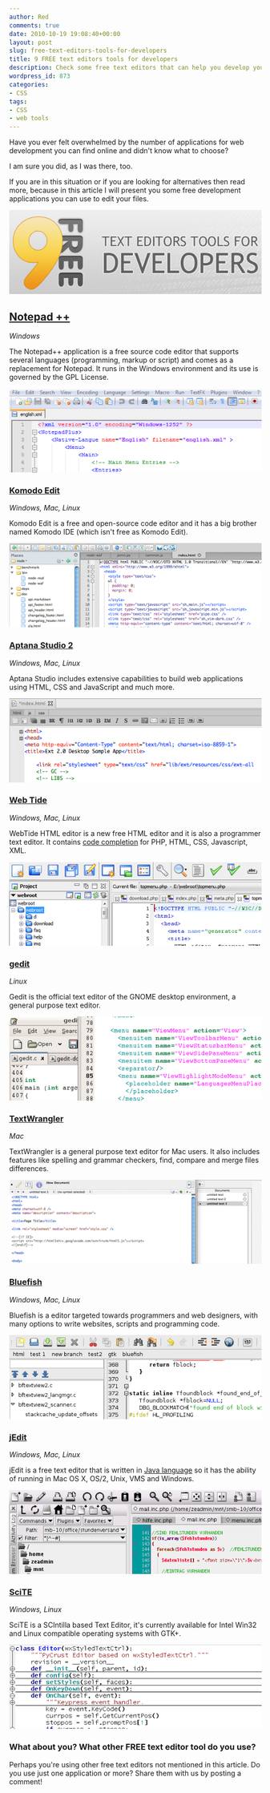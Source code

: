 ```yaml
---
author: Red
comments: true
date: 2010-10-19 19:08:40+00:00
layout: post
slug: free-text-editors-tools-for-developers
title: 9 FREE text editors tools for developers
description: Check some free text editors that can help you develop your websites.
wordpress_id: 873
categories:
- CSS
tags:
- CSS
- web tools
---
```


Have you ever felt overwhelmed by the number of applications for web development you can find online and didn't know what to choose?

I am sure you did, as I was there, too.

If you are in this situation or if you are looking for alternatives then read more, because in this article I will present you some free development applications you can use to edit your files.

[![Free text editors tools](/dist/uploads/2010/10/free-text-editors.png)](/free-text-editors-tools-for-developers)

<!-- more -->

## [Notepad ++](http://notepad-plus-plus.org/download)

_Windows_

The Notepad++ application is a free source code editor that supports several languages (programming, markup or script) and comes as a replacement for Notepad. It runs in the Windows environment and its use is governed by the GPL License.

[![](/dist/uploads/2010/10/notepad.png)](http://notepad-plus-plus.org/download)


### [Komodo Edit](http://www.activestate.com/komodo-edit)

_Windows, Mac, Linux_

Komodo Edit is a free and open-source code editor and it has a big brother named Komodo IDE (which isn't free as Komodo Edit).

[![](/dist/uploads/2010/10/komodo.png)](http://www.activestate.com/komodo-edit)

### [Aptana Studio 2](http://www.aptana.com/products/studio2)

_Windows, Mac, Linux_

Aptana Studio includes extensive capabilities to build web applications using HTML, CSS and JavaScript and much more.

[![](/dist/uploads/2010/10/aptana.png)](http://www.aptana.com/products/studio2/)

### [Web Tide](http://www.webtide.eu/)

_Windows, Mac, Linux_

WebTide HTML editor is a new free HTML editor and it is also a programmer text editor. It contains [code completion](http://en.wikipedia.org/wiki/Autocomplete) for PHP, HTML, CSS, Javascript, XML.

[![](/dist/uploads/2010/10/webtide.png)](http://www.webtide.eu/)


### [gedit](http://projects.gnome.org/gedit/)

_Linux_

Gedit is the official text editor of the GNOME desktop environment, a general purpose text editor.

[![](/dist/uploads/2010/10/gedit.png)](http://projects.gnome.org/gedit/)


### [TextWrangler](http://www.barebones.com/products/textwrangler/)

_Mac_

TextWrangler is a general purpose text editor for Mac users. It also includes features like spelling and grammar checkers, find, compare and merge files differences.

[![](/dist/uploads/2010/10/textwrangler.png)](http://www.barebones.com/products/textwrangler/)

### [Bluefish](http://bluefish.openoffice.nl/)

_Windows, Mac, Linux_

Bluefish is a editor targeted towards programmers and web designers, with many options to write websites, scripts and programming code.

[![](/dist/uploads/2010/10/bluefish.png)](http://bluefish.openoffice.nl/)

### [jEdit](http://www.jedit.org/)

_Windows, Mac, Linux_

jEdit is a free text editor that is written in [Java language](http://en.wikipedia.org/wiki/Java_%28programming_language%29) so it has the ability of running in Mac OS X, OS/2, Unix, VMS and Windows.

[![](/dist/uploads/2010/10/jedit.png)](http://www.jedit.org/)


### [SciTE](http://www.scintilla.org/SciTE.html)

_Windows, Linux_

SciTE is a SCIntilla based Text Editor, it's currently available for Intel Win32 and Linux compatible operating systems with GTK+.

[![](/dist/uploads/2010/10/scite.png)](http://www.scintilla.org/SciTE.html)

### What about you? What other FREE text editor tool do you use?

Perhaps you're using other free text editors not mentioned in this article. Do you use just one application or more? Share them with us by posting a comment!